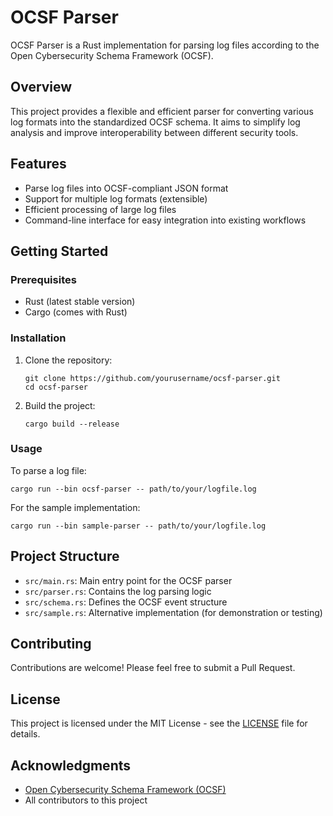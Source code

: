 # OCSF Parser

OCSF Parser is a Rust implementation for parsing log files according to the Open Cybersecurity Schema Framework (OCSF).

## Overview

This project provides a flexible and efficient parser for converting various log formats into the standardized OCSF schema. It aims to simplify log analysis and improve interoperability between different security tools.

## Features

- Parse log files into OCSF-compliant JSON format
- Support for multiple log formats (extensible)
- Efficient processing of large log files
- Command-line interface for easy integration into existing workflows

## Getting Started

### Prerequisites

- Rust (latest stable version)
- Cargo (comes with Rust)

### Installation

1. Clone the repository:

   ```
   git clone https://github.com/yourusername/ocsf-parser.git
   cd ocsf-parser
   ```

2. Build the project:
   ```
   cargo build --release
   ```

### Usage

To parse a log file:

```
cargo run --bin ocsf-parser -- path/to/your/logfile.log
```

For the sample implementation:

```
cargo run --bin sample-parser -- path/to/your/logfile.log
```

## Project Structure

- `src/main.rs`: Main entry point for the OCSF parser
- `src/parser.rs`: Contains the log parsing logic
- `src/schema.rs`: Defines the OCSF event structure
- `src/sample.rs`: Alternative implementation (for demonstration or testing)

## Contributing

Contributions are welcome! Please feel free to submit a Pull Request.

## License

This project is licensed under the MIT License - see the [LICENSE](LICENSE) file for details.

## Acknowledgments

- [Open Cybersecurity Schema Framework (OCSF)](https://github.com/ocsf)
- All contributors to this project
